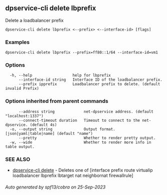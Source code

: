 ## dpservice-cli delete lbprefix

Delete a loadbalancer prefix

```
dpservice-cli delete lbprefix <--prefix> <--interface-id> [flags]
```

### Examples

```
dpservice-cli delete lbprefix --prefix=ff80::1/64 --interface-id=vm1
```

### Options

```
  -h, --help                  help for lbprefix
      --interface-id string   Interface ID of the loadbalancer prefix.
      --prefix ipprefix       Loadbalancer prefix to delete. (default invalid Prefix)
```

### Options inherited from parent commands

```
      --address string             net-dpservice address. (default "localhost:1337")
      --connect-timeout duration   Timeout to connect to the net-dpservice. (default 4s)
  -o, --output string              Output format. [json|yaml|table|name] (default "name")
      --pretty                     Whether to render pretty output.
  -w, --wide                       Whether to render more info in table output.
```

### SEE ALSO

* [dpservice-cli delete](dpservice-cli_delete.md)	 - Deletes one of [interface prefix route virtualip loadbalancer lbprefix lbtarget nat neighbornat firewallrule]

###### Auto generated by spf13/cobra on 25-Sep-2023
